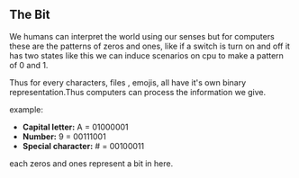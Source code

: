 ## The Bit

We humans can interpret the world using our senses but for computers these are the patterns of zeros and ones, like if a switch is turn on and off it has two states like this we can induce scenarios on cpu to make a pattern of 0 and 1.

Thus for every characters, files , emojis, all have it's own binary representation.Thus computers can process the information we give.

example:
- **Capital letter:** A = 01000001
- **Number:** 9 = 00111001
- **Special character:** # = 00100011

each zeros and ones represent a bit in here.